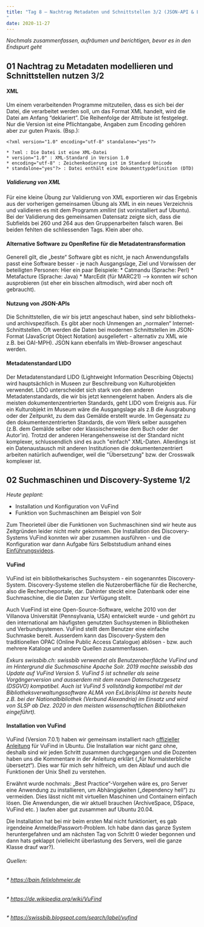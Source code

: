 ```yaml
---
title: "Tag 8 – Nachtrag Metadaten und Schnittstellen 3/2 (JSON-API & LIDO) & Suchmaschinen und Discovery-Systeme 1/2 (VuFind)
"
date: 2020-11-27
---
```


*Nochmals zusammenfassen, aufräumen und berichtigen, bevor es in den Endspurt geht*

## 01 Nachtrag zu Metadaten modellieren und Schnittstellen nutzen 3/2

#### XML
Um einem verarbeitenden Programme mitzuteilen, dass es sich bei der Datei, die verarbeitet werden soll, um das Format XML handelt, wird die Datei am Anfang “deklariert”. Die Reihenfolge der Attribute ist festgelegt. Nur die Version ist eine Pflichtangabe, Angaben zum Encoding gehören aber zur guten Praxis. (Bsp.):

`<?xml version="1.0" encoding="utf-8" standalone="yes"?>`

    * ?xml : Die Datei ist eine XML-Datei
    * version="1.0" : XML-Standard in Version 1.0
    * encoding="utf-8" : Zeichenkodierung ist im Standard Unicode
    * standalone="yes"?> : Datei enthält eine Dokumenttypdefinition (DTD)


##### Validierung von XML
Für eine kleine Übung zur Validierung von XML exportieren wir das Ergebnis aus der vorherigen gemeinsamen Übung als XML in ein neues Verzeichnis und validieren es mit dem Programm *xmllint* (ist vorinstalliert auf Ubuntu). Bei der Validierung des gemeinsamen Datensatz zeigte sich, dass die Subfields bei 260 und 264 aus den Gruppenarbeiten falsch waren. Bei beiden fehlten die schliessenden Tags. Klein aber oho. 

#### Alternative Software zu OpenRefine für die Metadatentransformation
Generell gilt, die „beste“ Software gibt es nicht, je nach Anwendungsfalls passt eine  Software besser - je nach Ausgangslage, Ziel und Vorwissen der beteiligten Personen: Hier ein paar Beispiele: 
    * Catmandu (Sprache: Perl)
    * Metafacture (Sprache: Java)
    * MarcEdit (für MARC21) —> konnten wir schon ausprobieren (ist eher ein bisschen altmodisch, wird aber noch oft gebraucht).

#### Nutzung von JSON-APIs
Die Schnittstellen, die wir bis jetzt angeschaut haben, sind sehr bibliotheks- und archivspezifisch. Es gibt aber noch Unmengen an „normalen“ Internet-Schnittstellen. Oft werden die Daten bei modernen Schnittstellen im JSON-Format (JavaScript Object Notation) ausgeliefert - alternativ zu XML wie z.B. bei OAI-MPH).  JSON kann ebenfalls im Web-Browser angeschaut werden.

#### Metadatenstandard LIDO
Der Metadatenstandard LIDO (Lightweight Information Describing Objects) wird hauptsächlich in  Museen zur Beschreibung von Kulturobjekten verwendet. 
LIDO unterscheidet sich stark von den anderen Metadatenstandards, die wir bis jetzt kennengelernt haben. Anders als die meisten dokumentenzentrierten Standards, geht LIDO vom Ereignis aus. Für ein Kulturobjekt im Museum wäre die Ausgangslage als z.B die Ausgrabung oder der Zeitpunkt, zu dem das Gemälde erstellt wurde. 
Im Gegensatz zu den dokumentenzentrierten Standards, die vom Werk selber aussgehen (z.B. dem Gemälde selber oder klassischerweise dem Buch oder der Autor'in).
Trotzd der anderen Herangehensweise ist der Standard nicht komplexer, schlussendlich sind es auch "einfach" XML-Daten. Allerdings ist ein Datenaustausch mit anderen Institutionen die dokumentenzentriert arbeiten natürlich aufwendiger, weil die "Übersetzung" bzw. der Crosswalk komplexer ist. 

## 02 Suchmaschinen und Discovery-Systeme 1/2

*Heute geplant:*
* Installation und Konfiguration von VuFind
* Funktion von Suchmaschinen am Beispiel von Solr

Zum Theorieteil über die Funktionen von Suchmaschinen sind wir heute aus Zeitgründen leider nicht mehr gekommen. Die Installation des Discovery-Systems VuFind konnten wir aber zusammen ausführen - und die Konfiguration war dann Aufgabe fürs Selbststudium anhand eines [Einführungsvideos](https://www.youtube.com/watch?v=qFbW8u9UQyM&list=PL5_8_wT3JpgE5rv38PwE2ulKlgzBY389y&index=4).

#### VuFind
VuFind ist ein bibliothekarisches Suchsystem - ein sogenanntes Discovery-System. Discovery-Systeme stellen die Nutzeroberfläche für die Recherche, also die Rechercheportale, dar. Dahinter steckt eine Datenbank oder eine Suchmaschine, die die Daten zur Verfügung stellt. 

Auch VueFind ist eine Open-Source-Software, welche 2010 von der Villanova Universität (Pennsylvania, USA) entwickelt wurde - und gehört zu den international am häufigsten genutzten Suchsystemen in Bibliotheken und Verbundsystemen. VuFind stellt dem Benutzer eine einfache Suchmaske bereit. Ausserdem kann das Discovery-System den traditionellen OPAC (Online Public Access Catalogue) ablösen - bzw. auch mehrere Kataloge und andere Quellen zusammenfassen.

*Exkurs swissbib.ch: swissbib verwendet als Benutzeroberfläche VuFind und im Hintergrund die Suchmaschine Apache Solr. 2019 machte swissbib das Update auf VuFind Version 5. VuFind 5 ist schneller als seine Vorgängerversion und ausserdem mit dem neuen Datenschutzgesetz (DSGVO) kompatibel.
Auch ist VuFind 5 vollständig kompatibel mit der Bibliotheksverwaltungssoftware ALMA von ExLibris(Alma ist bereits heute z.B. bei der Nationalbibliothek (Verbund Alexandria) im Einsatz und wird von SLSP ab Dez. 2020 in den meisten wissenschaftlichen Bibliotheken eingeführt).*

#### Installation von VuFind

VuFind (Version 7.0.1) haben wir gemeinsam installiert nach [offizieller Anleitung](https://vufind.org/wiki/installation:ubuntu) für VuFind in Ubuntu.
Die Installation war nicht ganz ohne, deshalb sind wir jeden Schritt zusammen durchgegangen und die Dozenten haben uns die Kommentare in der Anleitung erklärt („für Normalsterbliche übersetzt“). Dies war für mich sehr hilfreich, um den Ablauf und auch die Funktionen der Unix Shell zu verstehen.

Erwähnt wurde nochmals: „Best Practice“-Vorgehen wäre es, pro Server eine Anwendung zu installieren, um Abhängigkeiten („dependency hell“) zu vermeiden. Dies lässt nicht mit virtuellen Maschinen und Containern einfach lösen. Die Anwendungen, die wir aktuell brauchen (ArchiveSpace, DSpace, VuFind etc. ) laufen aber gut zusammen auf Ubuntu 20.04.

Die Installation hat bei mir beim ersten Mal nicht funktioniert, es gab irgendeine Anmelde/Passwort-Problem. Ich habe dann das ganze System heruntergefahren und am nächsten Tag von Schritt 0 wieder begonnen und dann hats geklappt (vielleicht überlastung des Servers, weil die ganze Klasse drauf war?).




###### Quellen:
###### * https://bain.felixlohmeier.de
###### * https://de.wikipedia.org/wiki/VuFind
###### * https://swissbib.blogspot.com/search/label/vufind


